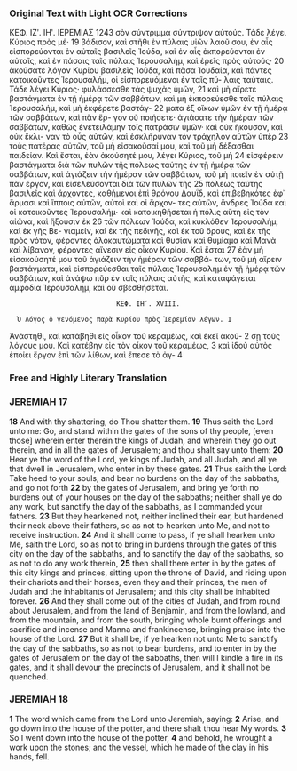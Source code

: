 ### Original Text with Light OCR Corrections

ΚΕΦ. ΙΖʹ. ΙΗʹ.
                                                                           ΙΕΡΕΜΙΑΣ                                                                     1243
σὸν σύντριμμα σύντριψον αὐτούς. Τάδε λέγει Κύριος πρὸς μέ· 19
βάδισον, καὶ στῆθι ἐν πύλαις υἱῶν λαοῦ σου, ἐν αἷς εἰσπορεύονται
ἐν αὐταῖς βασιλεῖς Ἰούδα, καὶ ἐν αἷς ἐκπορεύονται ἐν αὐταῖς,
καὶ ἐν πάσαις ταῖς πύλαις Ἱερουσαλήμ, καὶ ἐρεῖς πρὸς αὐτούς· 20
ἀκούσατε λόγον Κυρίου βασιλεῖς Ἰούδα, καὶ πᾶσα Ἰουδαία, καὶ
πάντες κατοικοῦντες Ἱερουσαλήμ, οἱ εἰσπορευόμενοι ἐν ταῖς πύ-
λαις ταύταις. Τάδε λέγει Κύριος· φυλάσσεσθε τὰς ψυχὰς ὑμῶν, 21
καὶ μὴ αἴρετε βαστάγματα ἐν τῇ ἡμέρᾳ τῶν σαββάτων, καὶ μὴ
ἐκπορεύεσθε ταῖς πύλαις Ἱερουσαλήμ, καὶ μὴ ἐκφέρετε βαστάγ- 22
ματα ἐξ οἴκων ὑμῶν ἐν τῇ ἡμέρᾳ τῶν σαββάτων, καὶ πᾶν ἔρ-
γον οὐ ποιήσετε· ἁγιάσατε τὴν ἡμέραν τῶν σαββάτων, καθὼς
ἐνετειλάμην τοῖς πατράσιν ὑμῶν· καὶ οὐκ ἤκουσαν, καὶ οὐκ ἔκλι-
ναν τὸ οὖς αὐτῶν, καὶ ἐσκλήρυναν τὸν τράχηλον αὐτῶν ὑπὲρ 23
τοὺς πατέρας αὐτῶν, τοῦ μὴ εἰσακοῦσαί μου, καὶ τοῦ μὴ δέξασθαι
παιδείαν. Καὶ ἔσται, ἐὰν ἀκούσητέ μου, λέγει Κύριος, τοῦ μὴ 24
εἰσφέρειν βαστάγματα διὰ τῶν πυλῶν τῆς πόλεως ταύτης ἐν τῇ
ἡμέρᾳ τῶν σαββάτων, καὶ ἁγιάζειν τὴν ἡμέραν τῶν σαββάτων, τοῦ
μὴ ποιεῖν ἐν αὐτῇ πᾶν ἔργον, καὶ εἰσελεύσονται διὰ τῶν πυλῶν τῆς 25
πόλεως ταύτης βασιλεῖς καὶ ἄρχοντες, καθήμενοι ἐπὶ θρόνου Δαυΐδ,
καὶ ἐπιβεβηκότες ἐφ᾿ ἅρμασι καὶ ἵπποις αὐτῶν, αὐτοὶ καὶ οἱ ἄρχον-
τες αὐτῶν, ἄνδρες Ἰούδα καὶ οἱ κατοικοῦντες Ἱερουσαλήμ· καὶ
κατοικηθήσεται ἡ πόλις αὕτη εἰς τὸν αἰῶνα, καὶ ἥξουσιν ἐκ 26
τῶν πόλεων Ἰούδα, καὶ κυκλόθεν Ἱερουσαλήμ, καὶ ἐκ γῆς Βε-
νιαμείν, καὶ ἐκ τῆς πεδινῆς, καὶ ἐκ τοῦ ὄρους, καὶ ἐκ τῆς πρὸς
νότον, φέροντες ὁλοκαυτώματα καὶ θυσίαν καὶ θυμίαμα καὶ
Μανὰ καὶ λίβανον, φέροντες αἴνεσιν εἰς οἶκον Κυρίου. Καὶ ἔσται 27
ἐὰν μὴ εἰσακούσητέ μου τοῦ ἁγιάζειν τὴν ἡμέραν τῶν σαββά-
των, τοῦ μὴ αἴρειν βαστάγματα, καὶ εἰσπορεύεσθαι ταῖς πύλαις
Ἱερουσαλήμ ἐν τῇ ἡμέρᾳ τῶν σαββάτων, καὶ ἀνάψω πῦρ ἐν
ταῖς πύλαις αὐτῆς, καὶ καταφάγεται ἀμφόδια Ἱερουσαλήμ, καὶ
οὐ σβεσθήσεται.

                               ΚΕΦ. ΙΗʹ. XVIII.

      Ὁ Λόγος ὁ γενόμενος παρὰ Κυρίου πρὸς Ἱερεμίαν λέγων. 1
 Ἀνάστηθι, καὶ κατάβηθι εἰς οἶκον τοῦ κεραμέως, καὶ ἐκεῖ ἀκού- 2
σῃ τοὺς λόγους μου. Καὶ κατέβην εἰς τὸν οἶκον τοῦ κεραμέως, 3
καὶ ἰδοὺ αὐτὸς ἐποίει ἔργον ἐπὶ τῶν λίθων, καὶ ἔπεσε τὸ ἀγ- 4

### Free and Highly Literary Translation

### JEREMIAH 17

**18** And with thy shattering, do Thou shatter them.
**19** Thus saith the Lord unto me: Go, and stand within the gates of the sons of thy people, [even those] wherein enter therein the kings of Judah, and wherein they go out therein, and in all the gates of Jerusalem; and thou shalt say unto them:
**20** Hear ye the word of the Lord, ye kings of Judah, and all Judah, and all ye that dwell in Jerusalem, who enter in by these gates.
**21** Thus saith the Lord: Take heed to your souls, and bear no burdens on the day of the sabbaths, and go not forth
**22** by the gates of Jerusalem, and bring ye forth no burdens out of your houses on the day of the sabbaths; neither shall ye do any work, but sanctify the day of the sabbaths, as I commanded your fathers.
**23** But they hearkened not, neither inclined their ear, but hardened their neck above their fathers, so as not to hearken unto Me, and not to receive instruction.
**24** And it shall come to pass, if ye shall hearken unto Me, saith the Lord, so as not to bring in burdens through the gates of this city on the day of the sabbaths, and to sanctify the day of the sabbaths, so as not to do any work therein,
**25** then shall there enter in by the gates of this city kings and princes, sitting upon the throne of David, and riding upon their chariots and their horses, even they and their princes, the men of Judah and the inhabitants of Jerusalem; and this city shall be inhabited forever.
**26** And they shall come out of the cities of Judah, and from round about Jerusalem, and from the land of Benjamin, and from the lowland, and from the mountain, and from the south, bringing whole burnt offerings and sacrifice and incense and Manna and frankincense, bringing praise into the house of the Lord.
**27** But it shall be, if ye hearken not unto Me to sanctify the day of the sabbaths, so as not to bear burdens, and to enter in by the gates of Jerusalem on the day of the sabbaths, then will I kindle a fire in its gates, and it shall devour the precincts of Jerusalem, and it shall not be quenched.

### JEREMIAH 18

**1** The word which came from the Lord unto Jeremiah, saying:
**2** Arise, and go down into the house of the potter, and there shalt thou hear My words.
**3** So I went down into the house of the potter,
**4** and behold, he wrought a work upon the stones; and the vessel, which he made of the clay in his hands, fell.